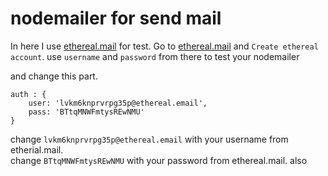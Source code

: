 # nodemailer for send mail

In here I use [ethereal.mail](https://ethereal.email/) for test.
Go to [ethereal.mail](https://ethereal.email/) and `Create ethereal account`. 
use `username` and `password` from there to test your nodemailer <br>

and change this part.
```
auth : {
    user: 'lvkm6knprvrpg35p@ethereal.email',
    pass: 'BTtqMNWFmtysREwNMU'
}
```
change `lvkm6knprvrpg35p@ethereal.email` with your username from etherial.mail. <br>
change `BTtqMNWFmtysREwNMU` with your password from ethereal.mail. also
